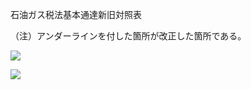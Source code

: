石油ガス税法基本通達新旧対照表

（注）アンダーラインを付した箇所が改正した箇所である。

![](https://www.nta.go.jp/tmp/41efbc88-cb05-48db-ac6b-6b11ec45c589/images/b3db3dbc9401d4e1ffd42802f6313a8032ec7f1199c5c612dedd60db15ec0d6b.jpg)

![](https://www.nta.go.jp/tmp/41efbc88-cb05-48db-ac6b-6b11ec45c589/images/f461720e8a2c1e180d94f2267f45c84fa9bd028c6cba5b6bf93137102c2ab34b.jpg)